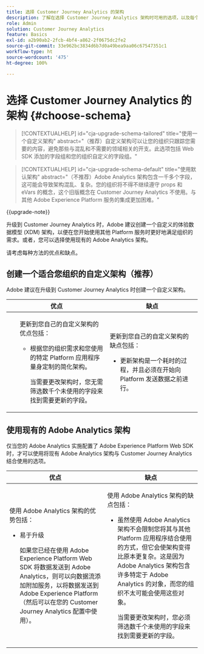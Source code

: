 ```yaml
---
title: 选择 Customer Journey Analytics 的架构
description: 了解在选择 Customer Journey Analytics 架构时可用的选项，以及每个选项的优缺点
role: Admin
solution: Customer Journey Analytics
feature: Basics
exl-id: a2b90ab2-2fcb-4bf4-a862-2f0675dc2fe2
source-git-commit: 33e962bc3834d6b7d0a49bea9aa06c67547351c1
workflow-type: ht
source-wordcount: '475'
ht-degree: 100%

---
```


# 选择 Customer Journey Analytics 的架构 {#choose-schema}

<!-- markdownlint-disable MD034 -->

>[!CONTEXTUALHELP]
>id="cja-upgrade-schema-tailored"
>title="使用一个自定义架构"
>abstract="（推荐）自定义架构可以让您的组织只跟踪您需要的内容，避免那些与混乱和不需要的领域相关的开支。此选项包括 Web SDK 添加的字段组和您的组织自定义的字段组。"

<!-- markdownlint-enable MD034 -->

<!-- markdownlint-disable MD034 -->

>[!CONTEXTUALHELP]
>id="cja-upgrade-schema-default"
>title="使用默认架构"
>abstract="（不推荐）Adobe Analytics 架构包含一千多个字段，这可能会导致架构混乱、复杂。您的组织将不得不继续遵守 props 和 eVars 的概念，这个旧版概念在 Customer Journey Analytics 不使用。与其他 Adobe Experience Platform 服务的集成更加困难。"

<!-- markdownlint-enable MD034 -->

{{upgrade-note}}

<!-- this page exists as the "Learn more" link in the info icons for the options "I am comfortable using my Adobe Analytics schema as a basis" and "I want to use a schema tailored to my organization" -->

升级到 Customer Journey Analytics 时，Adobe 建议创建一个自定义的体验数据模型 (XDM) 架构，以便在您开始使用其他 Platform 服务时更好地满足组织的需求。或者，您可以选择使用现有的 Adobe Analytics 架构。

请考虑每种方法的优点和缺点。

## 创建一个适合您组织的自定义架构（推荐）

Adobe 建议在升级到 Customer Journey Analytics 时创建一个自定义架构。

| 优点 | 缺点 |
|----------|---------|
| <ul><p>更新到您自己的自定义架构的优点包括：</p><ul><li>根据您的组织需求和您使用的特定 Platform 应用程序量身定制的简化架构。</li><p>当需要更改架构时，您无需筛选数千个未使用的字段来找到需要更新的字段。</p></ul> | <p>更新到您自己的自定义架构的缺点包括：</p><ul><li>更新架构是一个耗时的过程，并且必须在开始向 Platform 发送数据之前进行。</li></ul> |

## 使用现有的 Adobe Analytics 架构

仅当您的 Adobe Analytics 实施配置了 Adobe Experience Platform Web SDK 时，才可以使用将现有 Adobe Analytics 架构与 Customer Journey Analytics 结合使用的选项。<!-- correct? Or can you do this with an AppMeasurement implementation?-->

| 优点 | 缺点 |
|----------|---------|
| <p>使用 Adobe Analytics 架构的优势包括：</p><ul><li>易于升级<p>如果您已经在使用 Adobe Experience Platform Web SDK 将数据发送到 Adobe Analytics，则可以向数据流添加附加服务，以将数据发送到 Adobe Experience Platform（然后可以在您的 Customer Journey Analytics 配置中使用）。</p></li></ul> | <p>使用 Adobe Analytics 架构的缺点包括：</p><ul><li>虽然使用 Adobe Analytics 架构不会限制您将其与其他 Platform 应用程序结合使用的方式，但它会使架构变得比原本更复杂。这是因为 Adobe Analytics 架构包含许多特定于 Adobe Analytics 的对象，而您的组织不太可能会使用这些对象。<p>当需要更改架构时，您必须筛选数千个未使用的字段来找到需要更新的字段。</p></li></ul> |




<!-- Not sure about any of this: 

If you plan to use your Adobe Analytics schema, the following steps are required:

For Adobe Analytics implementations using AppMeasurement:

1. Datastream mapping

For Adobe Analytics implementations using the Web SDK:

1. 



the upgrade steps provided by the Customer Journey Analytics Upgrade Guide.

If you want to create an XDM schema to use with Customer Journey Analytics, continue with [Create an XDM schema to use with Customer Journey Analytics](/help/getting-started/cja-upgrade/cja-upgrade-schema-create.md).


Tags: (All 3 require data prep mapping. Would need to go into the datastream and map every single field to its appropriate place in XDM. Because whenever you use the data object, it always requires mapping. If you send something in the data object and it doesn't get mapped, the it is permanently lost and can't be recovered.)

1. Shim - Intercepts and instead of sending data to a report suite, it sends it to a Data View. (Data object)

1. Russ special - convert current implementation to a Web SDK implementation - put everything in the data object. 

1. Plop entire data layer into the data object and send that to the datastream. (not documented. Might be the Web SDK docs.)

-->
